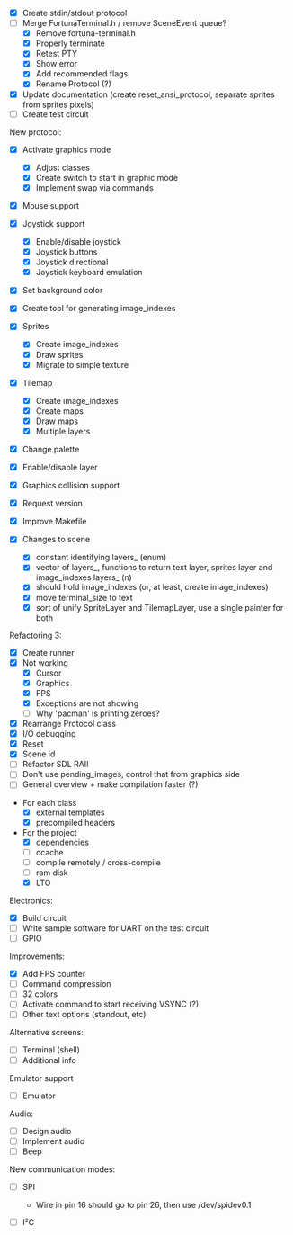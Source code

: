 - [x] Create stdin/stdout protocol
- [ ] Merge FortunaTerminal.h / remove SceneEvent queue?
  - [x] Remove fortuna-terminal.h
  - [x] Properly terminate
  - [x] Retest PTY
  - [x] Show error
  - [x] Add recommended flags
  - [x] Rename Protocol (?)
- [x] Update documentation (create reset_ansi_protocol, separate sprites from sprites pixels)
- [ ] Create test circuit

New protocol:
  - [x] Activate graphics mode
    - [x] Adjust classes
    - [x] Create switch to start in graphic mode
    - [x] Implement swap via commands
  - [x] Mouse support
  - [x] Joystick support
    - [x] Enable/disable joystick
    - [x] Joystick buttons
    - [x] Joystick directional
    - [x] Joystick keyboard emulation
  - [x] Set background color
  - [x] Create tool for generating image_indexes
  - [x] Sprites
    - [x] Create image_indexes
    - [x] Draw sprites
    - [x] Migrate to simple texture
  - [x] Tilemap
    - [x] Create image_indexes
    - [x] Create maps
    - [x] Draw maps
    - [x] Multiple layers
  - [x] Change palette
  - [x] Enable/disable layer
  - [x] Graphics collision support
  - [x] Request version
  - [x] Improve Makefile

- [x] Changes to scene
  - [x] constant identifying layers_ (enum)
  - [x] vector of layers_, functions to return text layer, sprites layer and image_indexes layers_ (n)
  - [x] should hold image_indexes (or, at least, create image_indexes)
  - [x] move terminal_size to text
  - [x] sort of unify SpriteLayer and TilemapLayer, use a single painter for both

Refactoring 3:
 - [x] Create runner
 - [x] Not working
     - [x] Cursor
     - [x] Graphics
     - [x] FPS
     - [x] Exceptions are not showing
     - [ ] Why 'pacman' is printing zeroes?
 - [x] Rearrange Protocol class
 - [x] I/O debugging
 - [x] Reset
 - [x] Scene id
 - [ ] Refactor SDL RAII
 - [ ] Don't use pending_images, control that from graphics side
 - [ ] General overview + make compilation faster (?)

- For each class
  - [x] external templates
  - [X] precompiled headers
- For the project
  - [x] dependencies
  - [ ] ccache
  - [ ] compile remotely / cross-compile
  - [ ] ram disk
  - [x] LTO

Electronics:
  - [x] Build circuit
  - [ ] Write sample software for UART on the test circuit
  - [ ] GPIO

Improvements:
  - [x] Add FPS counter
  - [ ] Command compression
  - [ ] 32 colors
  - [ ] Activate command to start receiving VSYNC (?)
  - [ ] Other text options (standout, etc)

Alternative screens:
  - [ ] Terminal (shell)
  - [ ] Additional info

Emulator support
  - [ ] Emulator

Audio:
  - [ ] Design audio
  - [ ] Implement audio
  - [ ] Beep

New communication modes:
- [ ] SPI
  - Wire in pin 16 should go to pin 26, then use /dev/spidev0.1
- [ ] I²C

